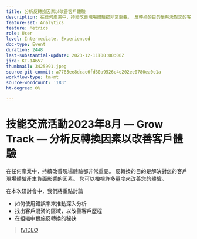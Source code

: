 ```yaml
---
title: 分析反轉換因素以改善客戶體驗
description: 在任何產業中，持續改善現場體驗都非常重要。 反轉換的目的是解決對您的客戶現場體驗產生負面影響的因素。 您可以檢視許多量度來改善您的體驗。 在這場會議中，我們將聚焦於： — 如何使用錯誤率來推動洞見 — 找出客戶困惑的領域以改進客戶歷程 — 在您的組織中實施反轉換的提示
feature-set: Analytics
feature: Metrics
role: User
level: Intermediate, Experienced
doc-type: Event
duration: 2448
last-substantial-update: 2023-12-11T00:00:00Z
jira: KT-14657
thumbnail: 3425991.jpeg
source-git-commit: a7785ee8dcac6fd30a9526e4e202ee0780ea0e1a
workflow-type: tm+mt
source-wordcount: '183'
ht-degree: 0%

---
```



# 技能交流活動2023年8月 — Grow Track — 分析反轉換因素以改善客戶體驗

在任何產業中，持續改善現場體驗都非常重要。 反轉換的目的是解決對您的客戶現場體驗產生負面影響的因素。 您可以檢視許多量度來改善您的體驗。

在本次研討會中，我們將重點討論

* 如何使用錯誤率來推動深入分析
* 找出客戶混淆的區域，以改善客戶歷程
* 在組織中實施反轉換的秘訣

>[!VIDEO](https://video.tv.adobe.com/v/3425991/?learn=on)
